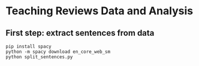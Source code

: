 # Teaching Reviews Data and Analysis

## First step: extract sentences from data 

```
pip install spacy
python -m spacy download en_core_web_sm
python split_sentences.py
```
